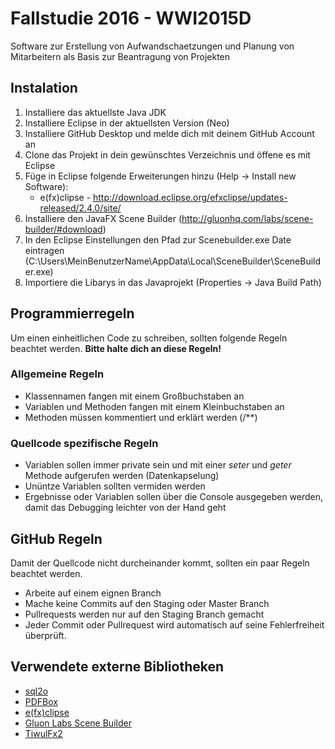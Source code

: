 # Fallstudie 2016 - WWI2015D

Software zur Erstellung von Aufwandschaetzungen und Planung von Mitarbeitern als Basis zur Beantragung von Projekten

## Instalation
1. Installiere das aktuellste Java JDK
2. Installiere Eclipse in der aktuellsten Version (Neo)
3. Installiere GitHub Desktop und melde dich mit deinem GitHub Account an
4. Clone das Projekt in dein gewünschtes Verzeichnis und öffene es mit Eclipse
5. Füge in Eclipse folgende Erweiterungen hinzu (Help -> Install new Software): 
	- e(fx)clipse - http://download.eclipse.org/efxclipse/updates-released/2.4.0/site/
6. Installiere den JavaFX Scene Builder (http://gluonhq.com/labs/scene-builder/#download)
7. In den Eclipse Einstellungen den Pfad zur Scenebuilder.exe Date eintragen (C:\Users\MeinBenutzerName\AppData\Local\SceneBuilder\SceneBuilder.exe)
8. Importiere die Libarys in das Javaprojekt (Properties -> Java Build Path)
	
## Programmierregeln
Um einen einheitlichen Code zu schreiben, sollten folgende Regeln beachtet werden.
**Bitte halte dich an diese Regeln!**

### Allgemeine Regeln
- Klassennamen fangen mit einem Großbuchstaben an
- Variablen und Methoden fangen mit einem Kleinbuchstaben an
- Methoden müssen kommentiert und erklärt werden (/**)

### Quellcode spezifische Regeln
- Variablen sollen immer private sein und mit einer *seter* und *geter* Methode aufgerufen werden (Datenkapselung)
- Unüntze Variablen sollten vermiden werden
- Ergebnisse oder Variablen sollen über die Console ausgegeben werden, damit das Debugging leichter von der Hand geht



## GitHub Regeln
Damit der Quellcode nicht durcheinander kommt, sollten ein paar Regeln beachtet werden.

- Arbeite auf einem eignen Branch
- Mache keine Commits auf den Staging oder Master Branch
- Pullrequests werden nur auf den Staging Branch gemacht
- Jeder Commit oder Pullrequest wird automatisch auf seine Fehlerfreiheit überprüft.
	
## Verwendete externe Bibliotheken
- [sql2o](https://sql2o.org/)
- [PDFBox](https://pdfbox.apache.org/index.html)
- [e(fx)clipse](http://download.eclipse.org/efxclipse/updates-released/2.4.0/site/)
- [Gluon Labs Scene Builder](http://gluonhq.com/labs/scene-builder/#download)
- [TiwulFx2](http://tiwulfx.panemu.com/)
